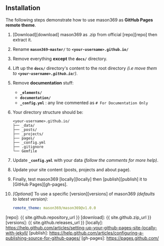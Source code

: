 ## Installation

The following steps demonstrate how to use mason369 as **GitHub Pages remote theme**.

1. [Download][download] mason369 as .zip from official [repo][repo] then extract it.
1. Rename **`mason369-master/`** to **`<your-username>.github.io/`**
1. Remove everything **except** the **`docs/`** directory.
1. Lift up the **`docs/`** directory's content to the root directory _(i.e move them to **`<your-username>.github.io/`**)_.
1. Remove **documentation** stuff:

   - **`_elements/`**
   - **`documentation/`**
   - **`_config.yml`** : any line commented as `# For Documentation Only`

1. Your directory structure should be:

   ```tree
   <your-username>.github.io/
   ├── _data/
   ├── _posts/
   ├── _projects/
   ├── pages/
   ├── _config.yml
   ├── .gitignore
   └── Gemfile
   ```

1. Update **`_config.yml`** with your data _(follow the comments for more help)_.
1. Update your site content (posts, projects and about page).
1. Finally, test mason369 [locally][locally] then [publish][publish] it to [GitHub Pages][gh-pages].
1. _[Optional]_ To use a specific [version][versions] of mason369 _(defaults to latest version)_:

   ```yml
   remote_theme: mason369/mason369@v1.0.0
   ```

[repo]: {{ site.github.repository_url }}
[download]: {{ site.github.zip_url }}
[versions]: {{ site.github.releases_url }}
[locally]: https://help.github.com/articles/setting-up-your-github-pages-site-locally-with-jekyll/
[publish]: https://help.github.com/articles/configuring-a-publishing-source-for-github-pages/
[gh-pages]: https://pages.github.com/
